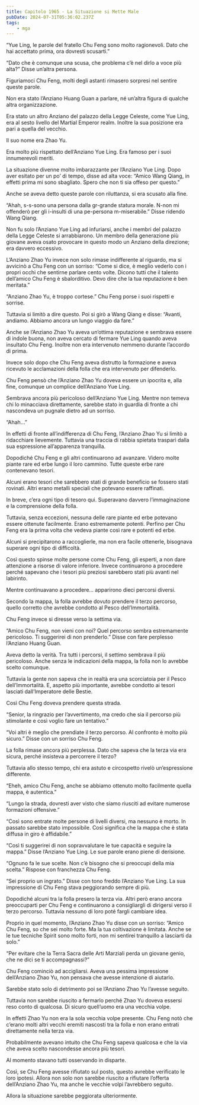 ```yaml
---
title: Capitolo 1965 - La Situazione si Mette Male
pubDate: 2024-07-31T05:36:02.237Z
tags:
    - mga
---
```



“Yue Ling, le parole del fratello Chu Feng sono molto ragionevoli. Dato che hai accettato prima, ora dovresti scusarti.”

“Dato che è comunque una scusa, che problema c’è nel dirlo a voce più alta?” Disse un’altra persona.

Figuriamoci Chu Feng, molti degli astanti rimasero sorpresi nel sentire queste parole.

Non era stato l’Anziano Huang Guan a parlare, né un’altra figura di qualche altra organizzazione.

Era stato un altro Anziano del palazzo della Legge Celeste, come Yue Ling, era al sesto livello del Martial Emperor realm. Inoltre la sua posizione era pari a quella del vecchio.

Il suo nome era Zhao Yu.

Era molto più rispettato dell’Anziano Yue Ling. Era famoso per i suoi innumerevoli meriti.

La situazione divenne molto imbarazzante per l’Anziano Yue Ling. Dopo aver esitato per un po’ di tempo, disse ad alta voce: “Amico Wang Qiang, in effetti prima mi sono sbagliato. Spero che non ti sia offeso per questo.”

Anche se aveva detto queste parole con riluttanza, si era scusato alla fine.

“Ahah, s-s-sono una persona dalla gr-grande statura morale. N-non mi offenderò per gli i-insulti di una pe-persona m-miserabile.” Disse ridendo Wang Qiang.

Non fu solo l’Anziano Yue Ling ad infuriarsi, anche i membri del palazzo della Legge Celeste si arrabbiarono. Un membro della generazione più giovane aveva osato provocare in questo modo un Anziano della direzione; era davvero eccessivo.

L’Anziano Zhao Yu invece non solo rimase indifferente al riguardo, ma si avvicinò a Chu Feng con un sorriso: “Come si dice, è meglio vederlo con i propri occhi che sentirne parlare cento volte. Dicono tutti che il talento dell’amico Chu Feng è sbalorditivo. Devo dire che la tua reputazione è ben meritata.”

“Anziano Zhao Yu, è troppo cortese.” Chu Feng porse i suoi rispetti e sorrise.

Tuttavia si limitò a dire questo. Poi si girò a Wang Qiang e disse: “Avanti, andiamo. Abbiamo ancora un lungo viaggio da fare.”

Anche se l’Anziano Zhao Yu aveva un’ottima reputazione e sembrava essere di indole buona, non aveva cercato di fermare Yue Ling quando aveva insultato Chu Feng. Inoltre non era intervenuto nemmeno durante l’accordo di prima.

Invece solo dopo che Chu Feng aveva distrutto la formazione e aveva ricevuto le acclamazioni della folla che era intervenuto per difenderlo.

Chu Feng pensò che l’Anziano Zhao Yu doveva essere un ipocrita e, alla fine, comunque un complice dell’Anziano Yue Ling.

Sembrava ancora più pericoloso dell’Anziano Yue Ling. Mentre non temeva chi lo minacciava direttamente, sarebbe stato in guardia di fronte a chi nascondeva un pugnale dietro ad un sorriso.

“Ahah…”

In effetti di fronte all’indifferenza di Chu Feng, l’Anziano Zhao Yu si limitò a ridacchiare lievemente. Tuttavia una traccia di rabbia spietata trasparì dalla sua espressione all’apparenza tranquilla.

Dopodiché Chu Feng e gli altri continuarono ad avanzare. Videro molte piante rare ed erbe lungo il loro cammino. Tutte queste erbe rare contenevano tesori.

Alcuni erano tesori che sarebbero stati di grande beneficio se fossero stati rovinati. Altri erano metalli speciali che potevano essere raffinati.

In breve, c’era ogni tipo di tesoro qui. Superavano davvero l’immaginazione e la comprensione della folla.

Tuttavia, senza eccezioni, nessuna delle rare piante ed erbe potevano essere ottenute facilmente. Erano estremamente potenti. Perfino per Chu Feng era la prima volta che vedeva piante così rare e potenti ed erbe.

Alcuni si precipitarono a raccoglierle, ma non era facile ottenerle, bisognava superare ogni tipo di difficoltà.

Così questo spinse molte persone come Chu Feng, gli esperti, a non dare attenzione a risorse di valore inferiore. Invece continuarono a procedere perché sapevano che i tesori più preziosi sarebbero stati più avanti nel labirinto.

Mentre continuavano a procedere… apparirono dieci percorsi diversi.

Secondo la mappa, la folla avrebbe dovuto prendere il terzo percorso, quello corretto che avrebbe condotto al Pesco dell’Immortalità.

Chu Feng invece si diresse verso la settima via.

“Amico Chu Feng, non vieni con noi? Quel percorso sembra estremamente pericoloso. Ti suggerirei di non prenderlo.” Disse con fare perplesso l’Anziano Huang Guan.

Aveva detto la verità. Tra tutti i percorsi, il settimo sembrava il più pericoloso. Anche senza le indicazioni della mappa, la folla non lo avrebbe scelto comunque.

Tuttavia la gente non sapeva che in realtà era una scorciatoia per il Pesco dell’Immortalità. E, aspetto più importante, avrebbe condotto ai tesori lasciati dall’Imperatore delle Bestie.

Così Chu Feng doveva prendere questa strada.

“Senior, la ringrazio per l’avvertimento, ma credo che sia il percorso più stimolante e così voglio fare un tentativo.”

“Voi altri è meglio che prendiate il terzo percorso. Al confronto è molto più sicuro.” Disse con un sorriso Chu Feng.

La folla rimase ancora più perplessa. Dato che sapeva che la terza via era sicura, perché insisteva a percorrere il terzo?

Tuttavia allo stesso tempo, chi era astuto e circospetto rivelò un’espressione differente.

“Eheh, amico Chu Feng, anche se abbiamo ottenuto molto facilmente quella mappa, è autentica.”

“Lungo la strada, dovresti aver visto che siamo riusciti ad evitare numerose formazioni offensive.”

“Così sono entrate molte persone di livelli diversi, ma nessuno è morto. In passato sarebbe stato impossibile. Così significa che la mappa che è stata diffusa in giro è affidabile.”

“Così ti suggerirei di non sopravvalutare le tue capacità e seguire la mappa.” Disse l’Anziano Yue Ling. Le sue parole erano piene di derisione.

“Ognuno fa le sue scelte. Non c’è bisogno che si preoccupi della mia scelta.” Rispose con franchezza Chu Feng.

“Sei proprio un ingrato.” Disse con tono freddo l’Anziano Yue Ling. La sua impressione di Chu Feng stava peggiorando sempre di più.

Dopodiché alcuni tra la folla presero la terza via. Altri però erano ancora preoccuparti per Chu Feng e continuarono a consigliargli di dirigersi verso il terzo percorso. Tuttavia nessuno di loro poté fargli cambiare idea.

Proprio in quel momento, l’Anziano Zhao Yu disse con un sorriso: “Amico Chu Feng, so che sei molto forte. Ma la tua coltivazione è limitata. Anche se le tue tecniche Spirit sono molto forti, non mi sentirei tranquillo a lasciarti da solo.”

“Per evitare che la Terra Sacra delle Arti Marziali perda un giovane genio, che ne dici se ti accompagnassi?”

Chu Feng cominciò ad accigliarsi. Aveva una pessima impressione dell’Anziano Zhao Yu, non pensava che avesse intenzione di aiutarlo.

Sarebbe stato solo di detrimento poi se l’Anziano Zhao Yu l’avesse seguito.

Tuttavia non sarebbe riuscito a fermarlo perché Zhao Yu doveva essersi reso conto di qualcosa. Di sicuro quell’uomo era una vecchia volpe.

In effetti Zhao Yu non era la sola vecchia volpe presente. Chu Feng notò che c’erano molti altri vecchi eremiti nascosti tra la folla e non erano entrati direttamente nella terza via.

Probabilmente avevano intuito che Chu Feng sapeva qualcosa e che la via che aveva scelto nascondesse ancora più tesori.

Al momento stavano tutti osservando in disparte.

Così, se Chu Feng avesse rifiutato sul posto, questo avrebbe verificato le loro ipotesi. Allora non solo non sarebbe riuscito a rifiutare l’offerta dell’Anziano Zhao Yu, ma anche le vecchie volpi l’avrebbero seguito.

Allora la situazione sarebbe peggiorata ulteriormente.


